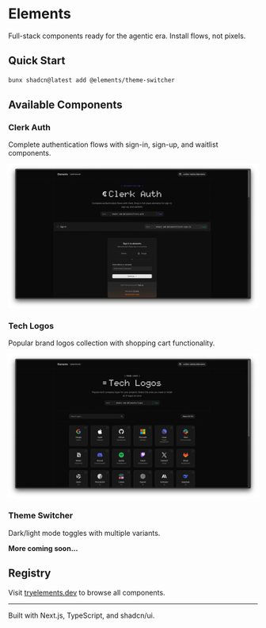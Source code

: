 # Elements

Full-stack components ready for the agentic era. Install flows, not pixels.

## Quick Start

```bash
bunx shadcn@latest add @elements/theme-switcher
```

## Available Components

### Clerk Auth
Complete authentication flows with sign-in, sign-up, and waitlist components.

![Clerk Demo](clerk-demo.webp)

### Tech Logos  
Popular brand logos collection with shopping cart functionality.

![Logos Demo](logos-demo.webp)

### Theme Switcher
Dark/light mode toggles with multiple variants.

**More coming soon...**

## Registry

Visit [tryelements.dev](https://tryelements.dev) to browse all components.

---

Built with Next.js, TypeScript, and shadcn/ui.
